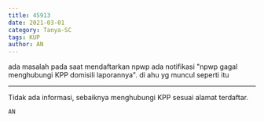 ```yaml
---
title: 45913
date: 2021-03-01
category: Tanya-SC
tags: KUP
author: AN
---
```


ada masalah pada saat mendaftarkan npwp ada notifikasi "npwp gagal menghubungi KPP domisili laporannya". di ahu yg muncul seperti itu

---

Tidak ada informasi, sebaiknya menghubungi KPP sesuai alamat terdaftar.

`AN`
